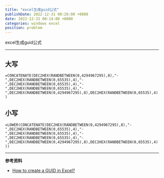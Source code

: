 ```yaml
---
title: "excel生成guid公式"
publishDate: 2022-12-31 00:26:00 +0800
date: 2022-12-31 00:14:08 +0800
categories: windows excel
position: problem
---
```


excel生成guid公式

---

<div id="toc"></div>

## 大写

`=CONCATENATE(DEC2HEX(RANDBETWEEN(0,4294967295),8),"-",DEC2HEX(RANDBETWEEN(0,65535),4),"-",DEC2HEX(RANDBETWEEN(0,65535),4),"-",DEC2HEX(RANDBETWEEN(0,65535),4),"-",DEC2HEX(RANDBETWEEN(0,4294967295),8),DEC2HEX(RANDBETWEEN(0,65535),4))`

## 小写

`=LOWER(CONCATENATE(DEC2HEX(RANDBETWEEN(0,4294967295),8),"-",DEC2HEX(RANDBETWEEN(0,65535),4),"-",DEC2HEX(RANDBETWEEN(0,65535),4),"-",DEC2HEX(RANDBETWEEN(0,65535),4),"-",DEC2HEX(RANDBETWEEN(0,4294967295),8),DEC2HEX(RANDBETWEEN(0,65535),4)))`

---

**参考资料**

- [How to create a GUID in Excel?](https://stackoverflow.com/questions/14990236/how-to-create-a-guid-in-excel)
